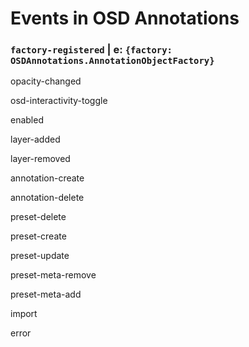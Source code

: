 # Events in OSD Annotations
### `factory-registered` | e: `{factory: OSDAnnotations.AnnotationObjectFactory}`

opacity-changed

osd-interactivity-toggle

enabled

layer-added

layer-removed

annotation-create

annotation-delete

preset-delete

preset-create

preset-update

preset-meta-remove

preset-meta-add

import

error